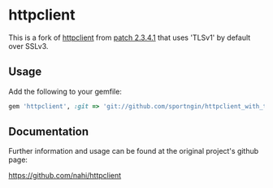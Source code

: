 httpclient
==========

This is a fork of [httpclient](https://github.com/nahi/httpclient) from 
[patch 2.3.4.1](https://github.com/nahi/httpclient/tree/bebc63c2cc) that uses
'TLSv1' by default over SSLv3.


Usage
-----

Add the following to your gemfile:

```ruby
gem 'httpclient', :git => 'git://github.com/sportngin/httpclient_with_tsl.git'
```


Documentation
-------------

Further information and usage can be found at the original project's github page:

https://github.com/nahi/httpclient
